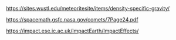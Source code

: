 https://sites.wustl.edu/meteoritesite/items/density-specific-gravity/

https://spacemath.gsfc.nasa.gov/comets/7Page24.pdf

https://impact.ese.ic.ac.uk/ImpactEarth/ImpactEffects/
